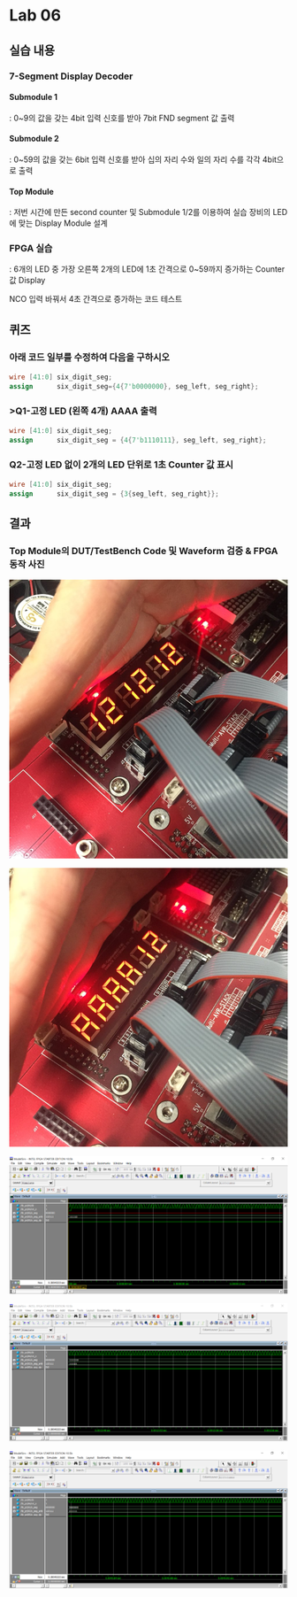 # Lab 06

## 실습 내용

### **7-Segment Display Decoder**

#### **Submodule 1**
: 0~9의 값을 갖는 4bit 입력 신호를 받아 7bit FND segment 값 출력

#### **Submodule 2**
: 0~59의 값을 갖는 6bit 입력 신호를 받아 십의 자리 수와 일의 자리 수를 각각 4bit으로 출력

#### **Top Module**
: 저번 시간에 만든 second counter 및 Submodule 1/2를 이용하여 실습 장비의 LED에 맞는 Display Module 설계

### FPGA 실습
: 6개의 LED 중 가장 오른쪽 2개의 LED에 1초 간격으로 0~59까지 증가하는 Counter 값 Display

 NCO 입력 바꿔서 4초 간격으로 증가하는 코드 테스트

## 퀴즈

### 아래 코드 일부를 수정하여 다음을 구하시오

```verilog
wire [41:0] six_digit_seg;
assign	    six_digit_seg={4{7'b0000000}, seg_left, seg_right};
```

### >Q1-고정 LED (왼쪽 4개) AAAA 출력

```verilog
wire [41:0] six_digit_seg;
assign      six_digit_seg = {4{7'b1110111}, seg_left, seg_right};
```

### Q2-고정 LED 없이 2개의 LED 단위로 1초 Counter 값 표시

```verilog
wire [41:0] six_digit_seg;
assign      six_digit_seg = {3{seg_left, seg_right}};
```

## 결과

### **Top Module의 DUT/TestBench Code 및 Waveform 검증 & FPGA 동작 사진**

![](https://github.com/Chayejin0428/LogicDesign/blob/master/practice06/figs/KakaoTalk_20191104_191035101_01.jpg)

![](https://github.com/Chayejin0428/LogicDesign/blob/master/practice06/figs/KakaoTalk_20191104_191035101_02.jpg)

![](https://github.com/Chayejin0428/LogicDesign/blob/master/practice06/figs/practice06-wave(1).PNG)

![](https://github.com/Chayejin0428/LogicDesign/blob/master/practice06/figs/practice06-wave(2).PNG)

![](https://github.com/Chayejin0428/LogicDesign/blob/master/practice06/figs/practice06-wave(3).PNG)
<!--stackedit_data:
eyJoaXN0b3J5IjpbMzQ1ODc0MDQ1LC0yMDAwMTAxMDQ3XX0=
-->